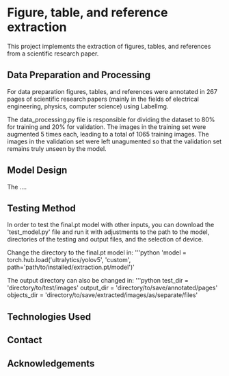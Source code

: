 # Figure, table, and reference extraction 
This project implements the extraction of figures, tables, and references from a scientific research paper. 

## Data Preparation and Processing 
For data preparation figures, tables, and references were annotated in 267 pages of scientific research papers (mainly in the fields of electrical engineering, physics, computer science) using LabelImg. 

The data_processing.py file is responsible for dividing the dataset to 80% for training and 20% for validation. 
The images in the training set were augmented 5 times each, leading to a total of 1065 training images. The images in the validation set were left unagumented so that the validation set remains truly unseen by the model. 

## Model Design 
The .... 

## Testing Method  
In order to test the final.pt model with other inputs, you can download the 'test_model.py' file and run it with adjustments to the path to the model, directories of the testing and output files, and the selection of device. 

Change the directory to the final.pt model in:
'''python
'model = torch.hub.load('ultralytics/yolov5', 'custom', path='path/to/installed/extraction.pt/model')' 

The output directory can also be changed in: 
'''python
test_dir = 'directory/to/test/images'
output_dir = 'directory/to/save/annotated/pages'
objects_dir = 'directory/to/save/extracted/images/as/separate/files'


## Technologies Used

## Contact

## Acknowledgements 